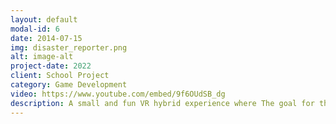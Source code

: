 ```yaml
---
layout: default
modal-id: 6
date: 2014-07-15
img: disaster_reporter.png
alt: image-alt
project-date: 2022
client: School Project
category: Game Development
video: https://www.youtube.com/embed/9f6OUdSB_dg
description: A small and fun VR hybrid experience where The goal for the users is to keep their attention and do their job as an inexperienced news reporter. Meanwhile the physical and virtual world try to deter the users attention through elements of chaos and humor.  This is done through both the VR environment and physical interaction in the real world.
---
```

